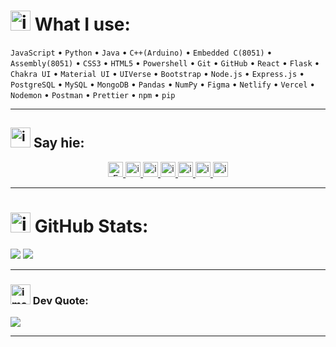 # <img width="32" height="32" alt="image" src="https://github.com/user-attachments/assets/1ae455b1-2a9c-422a-9c77-68ee35576727" /> What I use:
`JavaScript` • `Python` • `Java` • `C++(Arduino)` • `Embedded C(8051)` • `Assembly(8051)` • `CSS3` • `HTML5` • `Powershell` • `Git` • `GitHub` • `React` • `Flask` • `Chakra UI` • `Material UI` • `UIVerse` • `Bootstrap` • `Node.js` • `Express.js` • `PostgreSQL` • `MySQL` • `MongoDB` • `Pandas` • `NumPy` • `Figma` • `Netlify` • `Vercel` • `Nodemon` • `Postman` • `Prettier` • `npm` • `pip`
<hr>

## <img width="32" height="32" alt="image" src="https://github.com/user-attachments/assets/6ea551b2-e5d7-4229-b1d3-53d861069d9b" /> Say hie:
<div align="center">
  <a href = "mailto:mailto:hmngoli@outlook.com">
    <img width="24" height="24" alt="Email" src="https://github.com/user-attachments/assets/c421de08-051a-4424-a4d7-a798a78624c5" />
  </a>
  <a href = "https://www.linkedin.com/in/hannahmngoli">
    <img width="24" height="24" alt="image" src="https://github.com/user-attachments/assets/1f701e65-d61e-48f0-80d9-7d5325d5a1ec" />
  </a>
  <a href = "https://www.instagram.com/hanmngoli/">
    <img width="24" height="24" alt="image" src="https://github.com/user-attachments/assets/5b49e036-bef0-4381-8080-7c950ec5f2a2" />
  </a>
  <a href = "https://www.facebook.com/HanaFlowerChild">
    <img width="24" height="24" alt="image" src="https://github.com/user-attachments/assets/1ecfe732-001c-4405-a7c2-e197535c6ebf" />
    <img width="24" height="24" alt="image" src="https://github.com/user-attachments/assets/fac6a97c-6e7f-4830-9511-be45b540b5f1" />
  </a>
  <a href = "https://www.pinterest.com/hmngoli/">
    <img width="24" height="24" alt="image" src="https://github.com/user-attachments/assets/cfc08bac-b399-4cbc-a672-8e68f6b140f7" />
  </a>
  <a href = "https://www.reddit.com/user/whisper_nero/">
    <img width="24" height="24" alt="image" src="https://github.com/user-attachments/assets/23ba4cef-96ea-4f67-9d05-0b57ef7b05f5" />
  </a>
</div>
<hr>

# <img width="32" height="32" alt="image" src="https://github.com/user-attachments/assets/4916fe6b-9c44-428f-93a8-ae9d2608f0bf" /> GitHub Stats:
![](https://nirzak-streak-stats.vercel.app/?user=Lingaombe&theme=dracula&hide_border=true)
![](https://github-readme-stats.vercel.app/api/top-langs/?username=Lingaombe&theme=dracula&hide_border=true&include_all_commits=true&count_private=true&layout=compact)<hr>

### <img width="32" height="32" alt="image" src="https://github.com/user-attachments/assets/5360e508-4471-4462-abf6-fb4005342346" /> Dev Quote:
![](https://quotes-github-readme.vercel.app/api?type=horizontal&theme=dark)<hr>
